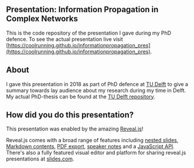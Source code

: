 ## Presentation: Information Propagation in Complex Networks

This is the code repository of the presentation I gave during my PhD defence. To see the actual presentation live visit [https://coolrunning.github.io/informationpropagation_pres](https://coolrunning.github.io/informationpropagation_pres).

## About

I gave this presentation in 2018 as part of PhD defence at [TU Delft](https://www.tudelft.nl) to give a summary towards lay audience about my research during my time in Delft. My actual PhD-thesis can be found at the [TU Delft repository](http://doi.org/10.4233/uuid:b1a1ead7-a631-4f05-b9a9-17a1be6e15e1).

## How did you do this presentation?

This presentation was enabled by the amazing [Reveal.js](http://revealjs.com/)!

Reveal.js comes with a broad range of features including [nested slides](https://github.com/hakimel/reveal.js#markup), [Markdown contents](https://github.com/hakimel/reveal.js#markdown), [PDF export](https://github.com/hakimel/reveal.js#pdf-export), [speaker notes](https://github.com/hakimel/reveal.js#speaker-notes) and a [JavaScript API](https://github.com/hakimel/reveal.js#api). There's also a fully featured visual editor and platform for sharing reveal.js presentations at [slides.com](https://slides.com?ref=github).
